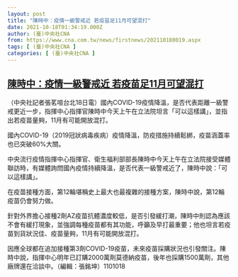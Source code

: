 ```yaml
---
layout: post
title: "陳時中：疫情一級警戒近 若疫苗足11月可望混打"
date: 2021-10-18T01:34:19.000Z
author: (臺)中央社CNA
from: https://www.cna.com.tw/news/firstnews/202110180019.aspx
tags: [ (臺)中央社CNA ]
categories: [ (臺)中央社CNA ]
---
```

<!--1634520859000-->
[陳時中：疫情一級警戒近 若疫苗足11月可望混打](https://www.cna.com.tw/news/firstnews/202110180019.aspx)
------

<div>
<div></div><div><p>（中央社記者張茗喧台北18日電）國內COVID-19疫情降溫，是否代表距離一級警戒更近一步，指揮中心指揮官陳時中今天上午在立法院坦言「可以這樣講」，並指出若疫苗量夠，11月有可能開放混打。</p><p>國內COVID-19（2019冠狀病毒疾病）疫情降溫，防疫措施持續鬆綁，疫苗涵蓋率也已突破60%大關。</p><p>中央流行疫情指揮中心指揮官、衛生福利部部長陳時中今天上午在立法院接受媒體聯訪時，有媒體詢問國內疫情持續降溫，是否代表一級警戒近了，陳時中說：「可以這樣講」。</p><p>在疫苗接種方面，第12輪堪稱史上最大也最複雜的接種方案，陳時中說，第12輪疫苗仍會努力做。</p><p>針對外界擔心接種2劑AZ疫苗抗體濃度較低，是否引發緩打潮，陳時中則認為應該不會有緩打現象，並強調每種疫苗都有其功能，呼籲及早打最重要；他也坦言若疫苗到貨狀況佳、疫苗量夠，11月有可能開放混打。</p><p>因應全球都在追加接種第3劑COVID-19疫苗，未來疫苗採購狀況也引發關注。陳時中說，指揮中心明年已訂購2000萬劑莫德納疫苗，後年也採購1500萬劑，其他廠牌還在洽談中。（編輯：張銘坤）1101018</p></div>
</div>
